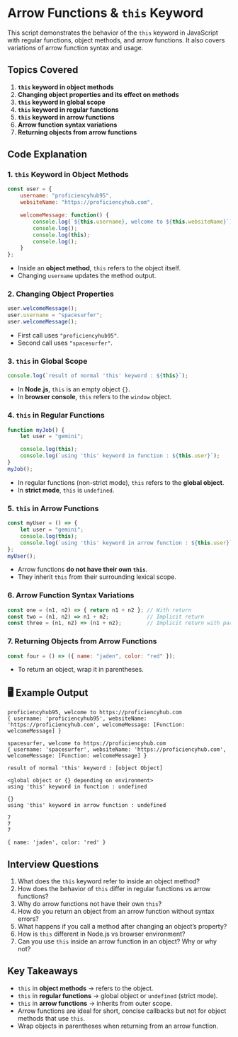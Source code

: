 # Arrow Functions & `this` Keyword

This script demonstrates the behavior of the `this` keyword in JavaScript with regular functions, object methods, and arrow functions. It also covers variations of arrow function syntax and usage.

## Topics Covered
1. **`this` keyword in object methods**
2. **Changing object properties and its effect on methods**
3. **`this` keyword in global scope**
4. **`this` keyword in regular functions**
5. **`this` keyword in arrow functions**
6. **Arrow function syntax variations**
7. **Returning objects from arrow functions**

## Code Explanation

### 1. `this` Keyword in Object Methods
```javascript
const user = {
    username: "proficiencyhub95",
    websiteName: "https://proficiencyhub.com",

    welcomeMessage: function() {
        console.log(`${this.username}, welcome to ${this.websiteName}`);
        console.log();
        console.log(this);
        console.log();
    }
};
```
- Inside an **object method**, `this` refers to the object itself.
- Changing `username` updates the method output.

### 2. Changing Object Properties
```javascript
user.welcomeMessage();
user.username = "spacesurfer";
user.welcomeMessage();
```
- First call uses `"proficiencyhub95"`.
- Second call uses `"spacesurfer"`.

### 3. `this` in Global Scope
```javascript
console.log(`result of normal 'this' keyword : ${this}`);
```
- In **Node.js**, `this` is an empty object `{}`.
- In **browser console**, `this` refers to the `window` object.

### 4. `this` in Regular Functions
```javascript
function myJob() {
    let user = "gemini";

    console.log(this);
    console.log(`using 'this' keyword in function : ${this.user}`);
}
myJob();
```
- In regular functions (non-strict mode), `this` refers to the **global object**.
- In **strict mode**, `this` is `undefined`.

### 5. `this` in Arrow Functions
```javascript
const myUser = () => {
    let user = "gemini";
    console.log(this);
    console.log(`using 'this' keyword in arrow function : ${this.user}`);
};
myUser();
```
- Arrow functions **do not have their own `this`**.
- They inherit `this` from their surrounding lexical scope.

### 6. Arrow Function Syntax Variations
```javascript
const one = (n1, n2) => { return n1 + n2 }; // With return
const two = (n1, n2) => n1 + n2;            // Implicit return
const three = (n1, n2) => (n1 + n2);        // Implicit return with parentheses
```

### 7. Returning Objects from Arrow Functions
```javascript
const four = () => ({ name: "jaden", color: "red" });
```
- To return an object, wrap it in parentheses.

## 🖥 Example Output
```
proficiencyhub95, welcome to https://proficiencyhub.com
{ username: 'proficiencyhub95', websiteName: 'https://proficiencyhub.com', welcomeMessage: [Function: welcomeMessage] }

spacesurfer, welcome to https://proficiencyhub.com
{ username: 'spacesurfer', websiteName: 'https://proficiencyhub.com', welcomeMessage: [Function: welcomeMessage] }

result of normal 'this' keyword : [object Object]

<global object or {} depending on environment>
using 'this' keyword in function : undefined

{}
using 'this' keyword in arrow function : undefined

7
7
7

{ name: 'jaden', color: 'red' }
```

## Interview Questions
1. What does the `this` keyword refer to inside an object method?
2. How does the behavior of `this` differ in regular functions vs arrow functions?
3. Why do arrow functions not have their own `this`?
4. How do you return an object from an arrow function without syntax errors?
5. What happens if you call a method after changing an object’s property?
6. How is `this` different in Node.js vs browser environment?
7. Can you use `this` inside an arrow function in an object? Why or why not?

## Key Takeaways
- `this` in **object methods** → refers to the object.
- `this` in **regular functions** → global object or `undefined` (strict mode).
- `this` in **arrow functions** → inherits from outer scope.
- Arrow functions are ideal for short, concise callbacks but not for object methods that use `this`.
- Wrap objects in parentheses when returning from an arrow function.
